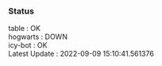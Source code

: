 ### Status


table : OK  
hogwarts : DOWN  
icy-bot : OK  
Latest Update : 2022-09-09 15:10:41.561376
